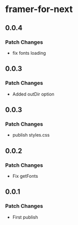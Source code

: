 # framer-for-next

## 0.0.4

### Patch Changes

-   fix fonts loading

## 0.0.3

### Patch Changes

-   Added outDir option

## 0.0.3

### Patch Changes

-   publish styles.css

## 0.0.2

### Patch Changes

-   Fix getFonts

## 0.0.1

### Patch Changes

-   First publish
